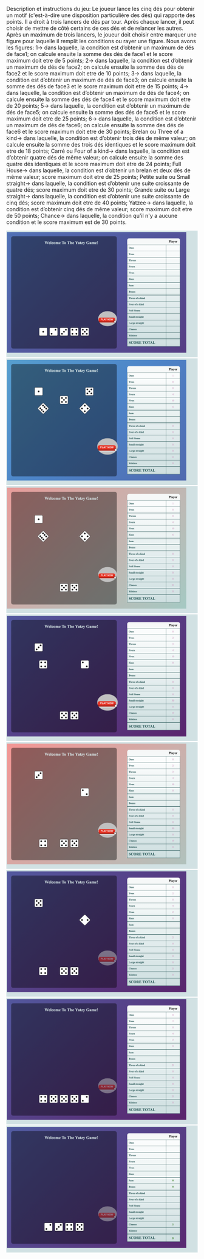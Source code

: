 Description et instructions du jeu:
Le joueur lance les cinq dés pour obtenir un motif (c'est-à-dire une disposition particulière des dés) qui rapporte des points. Il a droit à trois lancers de dés par tour. Après chaque lancer, il peut choisir de mettre de côté certains de ces dés et de relancer les autres.
Après un maximum de trois lancers, le joueur doit choisir entre marquer une figure pour laquelle il remplit les conditions ou rayer une figure.  Nous avons les figures:
1-> dans laquelle, la condition est d’obtenir un maximum de dés de face1; on calcule ensuite la somme des  dés de face1 et le score maximum doit etre de 5 points;
2-> dans laquelle, la condition est d’obtenir un maximum de dés de face2; on calcule ensuite la somme des  dés de face2 et le score maximum doit etre de 10 points;
3-> dans laquelle, la condition est d’obtenir un maximum de dés de face3; on calcule ensuite la somme des  dés de face3 et le score maximum doit etre de 15 points;
4-> dans laquelle, la condition est d’obtenir un maximum de dés de face4; on calcule ensuite la somme des  dés de face4 et le score maximum doit etre de 20 points;
5-> dans laquelle, la condition est d’obtenir un maximum de dés de face5; on calcule ensuite la somme des  dés de face5 et le score maximum doit etre de 25 points;
6-> dans laquelle, la condition est d’obtenir un maximum de dés de face6; on calcule ensuite la somme des  dés de face6 et le score maximum doit etre de 30 points;
Brelan ou Three of a kind-> dans laquelle, la condition est d’obtenir trois dés de même valeur; on calcule ensuite la somme des trois dés identiques et le score maximum doit etre de 18 points;
Carré ou Four of a kind-> dans laquelle, la condition est d’obtenir quatre dés de même valeur; on calcule ensuite la somme des quatre dés identiques et le score maximum doit etre de 24 points;
Full House-> dans laquelle, la condition est d’obtenir un brelan et deux dés de même valeur; score maximum doit etre de 25 points;
Petite suite ou Small straight-> dans laquelle, la condition est d’obtenir une suite croissante de quatre dés; score maximum doit etre de 30 points;
Grande suite ou Large straight-> dans laquelle, la condition est d’obtenir une suite croissante de cinq dés; score maximum doit etre de 40 points;
Yatzee-> dans laquelle, la condition est d’obtenir cinq dés de même valeur; score maximum doit etre de 50 points;
Chance-> dans laquelle, la condition qu'il n'y a aucune condition et le score maximum est de 30 points.

![image1](image1.png)
![image2](image2.png)
![image3](image3.png)
![image4](image4.png)
![image5](image5.png)
![image6](image6.png)
![image7](image7.png)
![image8](image8.png)






